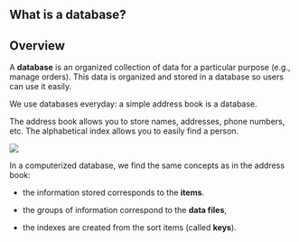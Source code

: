 
## What is a database? 
			



<a name="NOTE1"></a>
<a name="NOTE1_1"></a>


## Overview
<a name="overview_ELTTEXTE000071"></a>
A **database** is an organized collection of data for a particular purpose (e.g., manage orders). This data is organized and stored in a database so users can use it easily.

We use databases everyday: a simple address book is a database.

The address book allows you to store names, addresses, phone numbers, etc. The alphabetical index allows you to easily find a person.

![](https://doc.pcsoft.fr/en-US/images/image.awp?langid=3&name=base-de-d1.gif)


In a computerized database, we find the same concepts as in the address book:

- the information stored corresponds to the **items**.

- the groups of information correspond to the **data files**,

- the indexes are created from the sort items (called **keys**).





